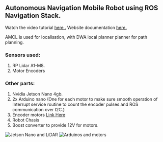 ## Autonomous Navigation Mobile Robot using ROS Navigation Stack.
Watch the video tutorial [here .](https://youtu.be/Uz_i_sjVhIM)
Website documentation [here.](https://www.rosroboticslearning.com/)

AMCL is used for localisation, with DWA local planner planner for path planning.

### Sensors used:
1. RP Lidar A1-M8.
2. Motor Encoders

### Other parts:
1. Nvidia Jetson Nano 4gb.
2. 2x Arduino nano (One for each motor to make sure smooth operation of Interrupt service routine to count the encoder pulses and ROS communication over I2C.)
3. Encoder motors [Link Here](https://robokits.co.in/motors/rhino-gb37-12v-dc-geared-motor/dc-12v-encoder-servo-motors/rhino-gb37-12v-60rpm-10.4kgcm-dc-geared-encoder-servo-motor)
4. Robot Chasis
5. Boost converter to provide 12V for motors.

![Jetson Nano and LiDAR](https://github.com/0xraks/Autonomous_Mobile_Robot/raw/main/mobile_robot_autonomous_navigation/2020-12-07%2011_36_51-Autonomous%20Navigation%20Mobile%20Robot%20using%20ROS%20_%20Jetson%20Nano%20_%20RPLidar%20_%20Different.png)
![Arduinos and motors](https://github.com/0xraks/Autonomous_Mobile_Robot/raw/main/mobile_robot_autonomous_navigation/2020-12-07%2011_37_10-Autonomous%20Navigation%20Mobile%20Robot%20using%20ROS%20_%20Jetson%20Nano%20_%20RPLidar%20_%20Different.png)





